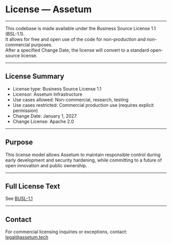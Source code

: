 # License — Assetum

---

This codebase is made available under the Business Source License 1.1 (BSL-1.1).  
It allows for free and open use of the code for non-production and non-commercial purposes.  
After a specified Change Date, the license will convert to a standard open-source license.

---

## License Summary

- License type: Business Source License 1.1  
- Licensor: Assetum Infrastructure
- Use cases allowed: Non-commercial, research, testing  
- Use cases restricted: Commercial production use (requires explicit permission)  
- Change Date: January 1, 2027  
- Change License: Apache 2.0

---

## Purpose  
This license model allows Assetum to maintain responsible control during early development and security hardening, while committing to a future of open innovation and public ownership.

---

## Full License Text  
See [BUSL-1.1](https://opensource.org/licenses/BSL-1.1)

---

## Contact  
For commercial licensing inquiries or exceptions, contact: legal@assetum.tech
